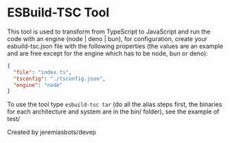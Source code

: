 # ESBuild-TSC Tool

This tool is used to transform from TypeScript to JavaScript and run the code with an engine (node ​​| deno | bun), for configuration, create your esbuild-tsc.json file with the following properties (the values ​​are an example and are free except for the engine which has to be node, bun or deno):

```json
{
  "file": "index.ts",
  "tsconfig": "./tsconfig.json",
  "engine": "node"
}
```

To use the tool type `esbuild-tsc tar` (do all the alias steps first, the binaries for each architecture and system are in the bin/ folder), see the example of test/

Created by jeremiasbots/devep
